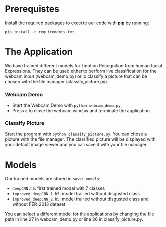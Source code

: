 # Prerequistes

Install the required packages to execute our code with **pip** by running:

```
pip install -r requirements.txt
```

# The Application
We have trained different models for Emotion Recognition from human facial Expressions. They can be used either to perform live classification for the webcam input (webcam_demo.py) or to classify a picture that can be chosen with the file manager (classify_picture.py). 

### Webcam Demo
- Start the Webcam Demo with ```python webcam_demo.py```
- Press ```q``` to close the webcam window and terminate the application
### Classify Picture 
Start the program with ```python classify_picture.py```. You can chose a picture with the file manager. The classified picture will be displayed with your default image viewer and you can save it with your file manager.

# Models

Our trained models are stored in ```saved_models```:

- ```deepCNN.h5```: first trained model with 7 classes
- ```improved_deepCNN_1.h5```: model trained without disgusted class
- ```improved_deepCNN_2.h5```: model trained without disgusted class and without FER-2013 dataset

You can select a different model for the applications by changing the file path in line 27 in webcam_demo.py or line 26 in classify_picture.py.

